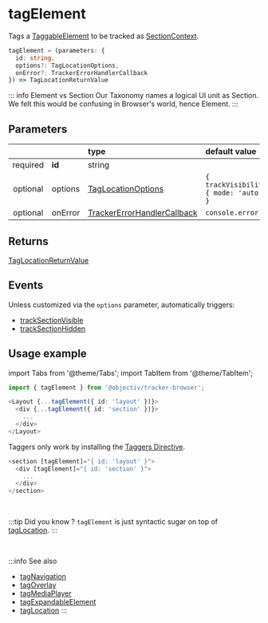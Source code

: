 # tagElement

Tags a [TaggableElement](/tracking/api-reference/definitions/TaggableElement.md) to be tracked as [SectionContext](/taxonomy/location-contexts/SectionContext.md).

```typescript
tagElement = (parameters: {
  id: string,
  options?: TagLocationOptions,
  onError?: TrackerErrorHandlerCallback
}) => TagLocationReturnValue
```

::: info Element vs Section
Our Taxonomy names a logical UI unit as Section. We felt this would be confusing in Browser's world, hence Element.
:::

## Parameters
|          |         | type                                                                                              | default value
| :-:      | :--     | :--                                                                                               | :--           
| required | **id**  | string                                                                                            |
| optional | options | [TagLocationOptions](/tracking/api-reference/definitions/TagLocationOptions.md)                   | `{ trackVisibility: { mode: 'auto' } }`
| optional | onError | [TrackerErrorHandlerCallback](/tracking/api-reference/definitions/TrackerErrorHandlerCallback.md) | `console.error`

## Returns
[TagLocationReturnValue](/tracking/api-reference/definitions/TagLocationReturnValue.md)

## Events
Unless customized via the `options` parameter, automatically triggers:

- [trackSectionVisible](/tracking/api-reference/eventTrackers/trackSectionVisible.md)
- [trackSectionHidden](/tracking/api-reference/eventTrackers/trackSectionHidden.md)

## Usage example

import Tabs from '@theme/Tabs';
import TabItem from '@theme/TabItem';

<Tabs>
  <TabItem value="react" label="React" default>

```typescript jsx
import { tagElement } from '@objectiv/tracker-browser';
```

```typescript jsx
<Layout {...tagElement({ id: 'layout' })}>
  <div {...tagElement({ id: 'section' })}>
    ...
  </div>
</Layout>
```

  </TabItem>
  <TabItem value="angular" label="Angular">

Taggers only work by installing the [Taggers Directive](/tracking/how-to-guides/angular/getting-started.md#optional---configure-taggers-directive).

```typescript jsx
<section [tagElement]="{ id: 'layout' }">
  <div [tagElement]="{ id: 'section' }">
    ...
  </div>
</section>
```

  </TabItem>
</Tabs>

<br />

:::tip Did you know ?
`tagElement` is just syntactic sugar on top of [tagLocation](/tracking/api-reference/locationTaggers/tagLocation.md).
:::

<br />


:::info See also
- [tagNavigation](/tracking/api-reference/locationTaggers/tagNavigation.md)
- [tagOverlay](/tracking/api-reference/locationTaggers/tagOverlay.md)
- [tagMediaPlayer](/tracking/api-reference/locationTaggers/tagMediaPlayer.md)
- [tagExpandableElement](/tracking/api-reference/locationTaggers/tagExpandableElement.md)
- [tagLocation](/tracking/api-reference/locationTaggers/tagLocation.md)
:::
